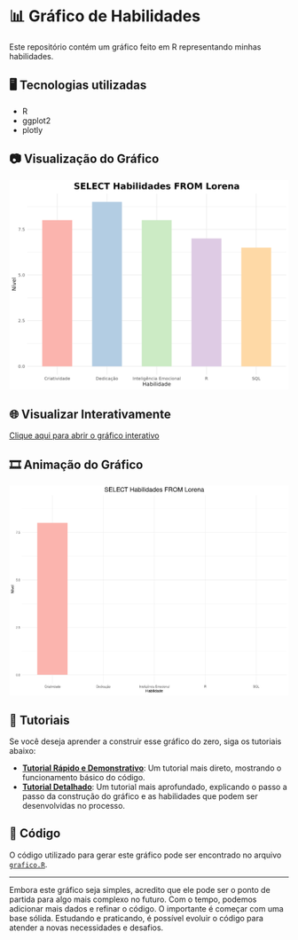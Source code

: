 # 📊 Gráfico de Habilidades 

Este repositório contém um gráfico feito em R representando minhas habilidades.  

## 🖥️ Tecnologias utilizadas  
- R  
- ggplot2  
- plotly  

## 📷 Visualização do Gráfico  
![Gráfico de Habilidades](Gráfico.png)  

## 🌐 Visualizar Interativamente  
[Clique aqui para abrir o gráfico interativo](páginas/Gráfico.html)

## 🎞️ Animação do Gráfico  
![Gráfico Animado](Gráfico.gif)  

## 📜 Tutoriais  
Se você deseja aprender a construir esse gráfico do zero, siga os tutoriais abaixo:

- **[Tutorial Rápido e Demonstrativo](TUTORIAL.md)**: Um tutorial mais direto, mostrando o funcionamento básico do código.
- **[Tutorial Detalhado](TUTORIAL_DETALHADO.md)**: Um tutorial mais aprofundado, explicando o passo a passo da construção do gráfico e as habilidades que podem ser desenvolvidas no processo.

## 📂 Código  
O código utilizado para gerar este gráfico pode ser encontrado no arquivo [`grafico.R`](grafico.R).  

---

Embora este gráfico seja simples, acredito que ele pode ser o ponto de partida para algo mais complexo no futuro. Com o tempo, podemos adicionar mais dados e refinar o código. O importante é começar com uma base sólida. Estudando e praticando, é possível evoluir o código para atender a novas necessidades e desafios.
 
